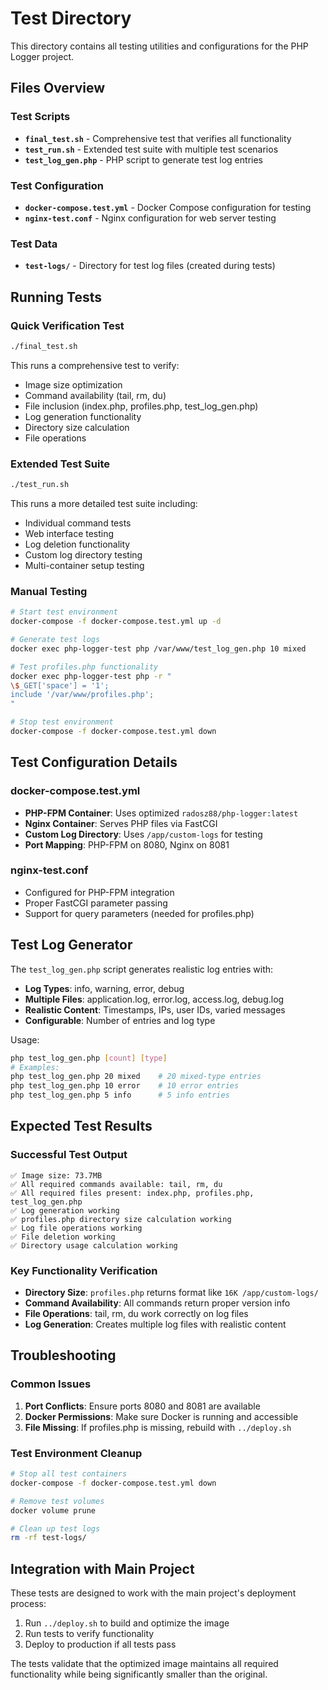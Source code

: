 # Test Directory

This directory contains all testing utilities and configurations for the PHP Logger project.

## Files Overview

### Test Scripts
- **`final_test.sh`** - Comprehensive test that verifies all functionality
- **`test_run.sh`** - Extended test suite with multiple test scenarios
- **`test_log_gen.php`** - PHP script to generate test log entries

### Test Configuration
- **`docker-compose.test.yml`** - Docker Compose configuration for testing
- **`nginx-test.conf`** - Nginx configuration for web server testing

### Test Data
- **`test-logs/`** - Directory for test log files (created during tests)

## Running Tests

### Quick Verification Test
```bash
./final_test.sh
```
This runs a comprehensive test to verify:
- Image size optimization
- Command availability (tail, rm, du)
- File inclusion (index.php, profiles.php, test_log_gen.php)
- Log generation functionality
- Directory size calculation
- File operations

### Extended Test Suite
```bash
./test_run.sh
```
This runs a more detailed test suite including:
- Individual command tests
- Web interface testing
- Log deletion functionality
- Custom log directory testing
- Multi-container setup testing

### Manual Testing
```bash
# Start test environment
docker-compose -f docker-compose.test.yml up -d

# Generate test logs
docker exec php-logger-test php /var/www/test_log_gen.php 10 mixed

# Test profiles.php functionality
docker exec php-logger-test php -r "
\$_GET['space'] = '1';
include '/var/www/profiles.php';
"

# Stop test environment
docker-compose -f docker-compose.test.yml down
```

## Test Configuration Details

### docker-compose.test.yml
- **PHP-FPM Container**: Uses optimized `radosz88/php-logger:latest`
- **Nginx Container**: Serves PHP files via FastCGI
- **Custom Log Directory**: Uses `/app/custom-logs` for testing
- **Port Mapping**: PHP-FPM on 8080, Nginx on 8081

### nginx-test.conf
- Configured for PHP-FPM integration
- Proper FastCGI parameter passing
- Support for query parameters (needed for profiles.php)

## Test Log Generator

The `test_log_gen.php` script generates realistic log entries with:
- **Log Types**: info, warning, error, debug
- **Multiple Files**: application.log, error.log, access.log, debug.log
- **Realistic Content**: Timestamps, IPs, user IDs, varied messages
- **Configurable**: Number of entries and log type

Usage:
```bash
php test_log_gen.php [count] [type]
# Examples:
php test_log_gen.php 20 mixed    # 20 mixed-type entries
php test_log_gen.php 10 error    # 10 error entries
php test_log_gen.php 5 info      # 5 info entries
```

## Expected Test Results

### Successful Test Output
```
✅ Image size: 73.7MB
✅ All required commands available: tail, rm, du
✅ All required files present: index.php, profiles.php, test_log_gen.php
✅ Log generation working
✅ profiles.php directory size calculation working
✅ Log file operations working
✅ File deletion working
✅ Directory usage calculation working
```

### Key Functionality Verification
- **Directory Size**: `profiles.php` returns format like `16K /app/custom-logs/`
- **Command Availability**: All commands return proper version info
- **File Operations**: tail, rm, du work correctly on log files
- **Log Generation**: Creates multiple log files with realistic content

## Troubleshooting

### Common Issues
1. **Port Conflicts**: Ensure ports 8080 and 8081 are available
2. **Docker Permissions**: Make sure Docker is running and accessible
3. **File Missing**: If profiles.php is missing, rebuild with `../deploy.sh`

### Test Environment Cleanup
```bash
# Stop all test containers
docker-compose -f docker-compose.test.yml down

# Remove test volumes
docker volume prune

# Clean up test logs
rm -rf test-logs/
```

## Integration with Main Project

These tests are designed to work with the main project's deployment process:
1. Run `../deploy.sh` to build and optimize the image
2. Run tests to verify functionality
3. Deploy to production if all tests pass

The tests validate that the optimized image maintains all required functionality while being significantly smaller than the original.
